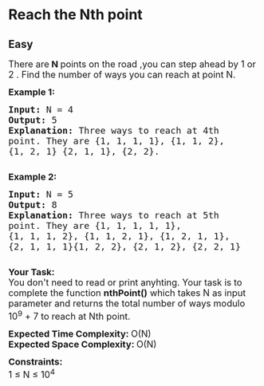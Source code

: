 # Reach the Nth point
## Easy
<div class="problems_problem_content__Xm_eO"><p><span style="font-size:18px">There are<strong> N </strong>points on the road ,you can step ahead by 1 or 2 . Find the number of ways you can reach at point N.&nbsp;</span></p>

<p><span style="font-size:18px"><strong>Example 1:</strong></span></p>

<pre><span style="font-size:18px"><strong>Input: </strong>N =<strong> </strong>4
<strong>Output: </strong>5
<strong>Explanation:</strong>&nbsp;Three ways to reach at 4th
point. They are {1, 1, 1, 1}, {1, 1, 2},
{1, 2, 1} {2, 1, 1}, {2, 2}.
</span>
</pre>

<p><span style="font-size:18px"><strong>Example 2:</strong></span></p>

<pre><span style="font-size:18px"><strong>Input: </strong>N = 5
<strong>Output: </strong>8
<strong>Explanation: </strong>Three ways to reach at 5th
point. They are {1, 1, 1, 1, 1},
{1, 1, 1, 2}, {1, 1, 2, 1}, {1, 2, 1, 1},
{2, 1, 1, 1}{1, 2, 2}, {2, 1, 2}, {2, 2, 1}</span>

</pre>

<p><span style="font-size:18px"><strong>Your Task:</strong><br>
You don't need to read or print anyhting. Your task is to complete the function&nbsp;<strong>nthPoint()</strong>&nbsp;which takes N as input parameter and returns the total number of ways modulo 10<sup>9</sup>&nbsp;+ 7 to reach at Nth point.</span></p>

<p><span style="font-size:18px"><strong>Expected Time Complexity:&nbsp;</strong>O(N)<br>
<strong>Expected Space Complexity:&nbsp;</strong>O(N)</span></p>

<p><span style="font-size:18px"><strong>Constraints:</strong><br>
1 ≤ N ≤ 10<sup>4</sup></span></p>
</div>